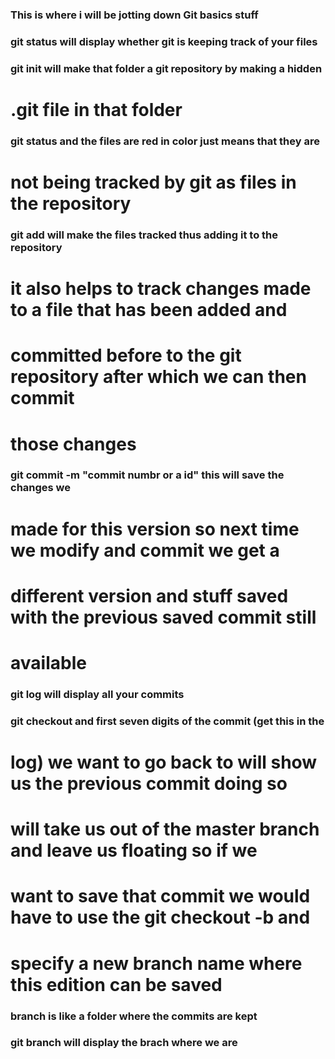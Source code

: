 ### This is where i will be jotting down Git basics stuff
### git status will display whether git is keeping track of your files

### git init will make that folder a git repository by making a hidden 
# .git file in that folder

### git status and the files are red in color just means that they are 
# not being tracked by git as files in the repository 

### git add will make the files tracked thus adding it to the repository 
# it also helps to track changes made to a file that has been added and 
# committed before to the git repository after which we can then commit 
# those changes

### git commit -m "commit numbr or a id" this will save the changes we 
# made for this version so next time we modify and commit we get a 
# different version and stuff saved with the previous saved commit still 
# available

### git log will display all your commits 
### git checkout and first seven digits of the commit (get this in the 
# log) we want to go back to will show us the previous commit doing so 
# will take us out of the master branch and leave us floating so if we 
# want to save that commit we would have to use the git checkout -b and 
# specify a new branch name where this edition can be saved 

### branch is like a folder where the commits are kept
### git branch will display the brach where we are

  
